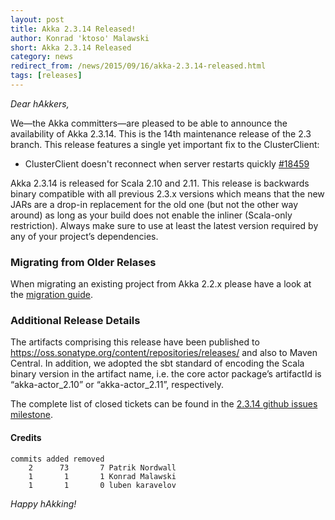 ```yaml
---
layout: post
title: Akka 2.3.14 Released!
author: Konrad 'ktoso' Malawski
short: Akka 2.3.14 Released
category: news
redirect_from: /news/2015/09/16/akka-2.3.14-released.html
tags: [releases]
---
```


*Dear hAkkers,*

We—the Akka committers—are pleased to be able to announce the availability of Akka 2.3.14. 
This is the 14th maintenance release of the 2.3 branch. 
This release features a single yet important fix to the ClusterClient:

* ClusterClient doesn't reconnect when server restarts quickly [#18459](https://github.com/akka/akka/issues/18459)

Akka 2.3.14 is released for Scala 2.10 and 2.11. This release is backwards binary compatible with all previous 2.3.x versions which means that the new JARs are a drop-in replacement for the old one (but not the other way around) as long as your build does not enable the inliner (Scala-only restriction).
Always make sure to use at least the latest version required by any of your project’s dependencies.

### Migrating from Older Relases ###

When migrating an existing project from Akka 2.2.x please have a look at the [migration guide](https://doc.akka.io/docs/akka/2.3/project/migration-guide-2.2.x-2.3.x.html).

### Additional Release Details ###

The artifacts comprising this release have been published to https://oss.sonatype.org/content/repositories/releases/ and also to Maven Central. In addition, we adopted the sbt standard of encoding the Scala binary version in the artifact name, i.e. the core actor package’s artifactId is “akka-actor_2.10” or “akka-actor_2.11”, respectively.

The complete list of closed tickets can be found in the [2.3.14 github issues milestone](https://github.com/akka/akka/issues?q=milestone%3A2.3.14).

#### Credits ####

    commits added removed
        2      73       7 Patrik Nordwall
        1       1       1 Konrad Malawski
        1       1       0 luben karavelov


*Happy hAkking!*
